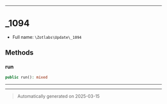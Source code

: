 ***

# _1094





* Full name: `\Zotlabs\Update\_1094`




## Methods


### run



```php
public run(): mixed
```












***


***
> Automatically generated on 2025-03-15
